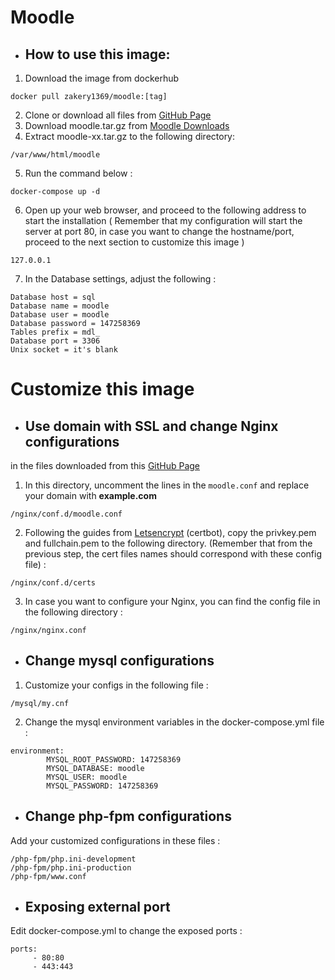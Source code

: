 # Moodle

- ## How to use this image:

1. Download the image from dockerhub
```
docker pull zakery1369/moodle:[tag]
```
2. Clone or download all files from  [GitHub Page](https://github.com/zakery1369/moodle/)
3. Download moodle.tar.gz from [Moodle Downloads](https://download.moodle.org/)
4. Extract moodle-xx.tar.gz to the following directory:
```
/var/www/html/moodle
```
5. Run the command below :
```
docker-compose up -d
```
6. Open up your web browser, and proceed to the following address to start the installation ( Remember that my configuration will start the server at port 80, in case you want to change the hostname/port, proceed to the next section to customize this image )

```
127.0.0.1
```
7. In the Database settings, adjust the following :
```
Database host = sql
Database name = moodle
Database user = moodle
Database password = 147258369
Tables prefix = mdl_
Database port = 3306
Unix socket = it's blank
```


# Customize this image

- ## Use domain with SSL and change Nginx configurations
in the files downloaded from this [GitHub Page](https://github.com/zakery1369/moodle/)
1. In this directory, uncomment the lines in the ``moodle.conf`` and replace your domain with **example.com**
```
/nginx/conf.d/moodle.conf
```
2. Following the guides from [Letsencrypt](https://letsencrypt.org/getting-started/) (certbot), copy the privkey.pem and fullchain.pem to the following directory. (Remember that from the previous step, the cert files names should correspond with these config file) :
```
/nginx/conf.d/certs
```
3. In case you want to configure your Nginx, you can find the config file in the following directory :
```
/nginx/nginx.conf
```

- ## Change mysql configurations
1. Customize your configs in the following file :
```
/mysql/my.cnf
```
2. Change the mysql environment variables in the docker-compose.yml file :
```
environment:
        MYSQL_ROOT_PASSWORD: 147258369
        MYSQL_DATABASE: moodle
        MYSQL_USER: moodle
        MYSQL_PASSWORD: 147258369
```
- ## Change php-fpm configurations
Add your customized configurations in these files :
```
/php-fpm/php.ini-development
/php-fpm/php.ini-production
/php-fpm/www.conf
```

- ## Exposing external port
Edit docker-compose.yml to change the exposed ports :
``` 
ports:
     - 80:80
     - 443:443
```
